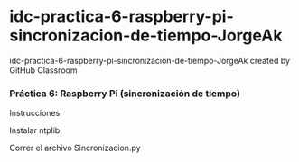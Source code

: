 # idc-practica-6-raspberry-pi-sincronizacion-de-tiempo-JorgeAk
idc-practica-6-raspberry-pi-sincronizacion-de-tiempo-JorgeAk created by GitHub Classroom
<h3>Práctica 6: Raspberry Pi (sincronización de tiempo)</h3>

<p>Instrucciones</p>
<p>Instalar ntplib</p>
<p>Correr el archivo Sincronizacion.py</p>

